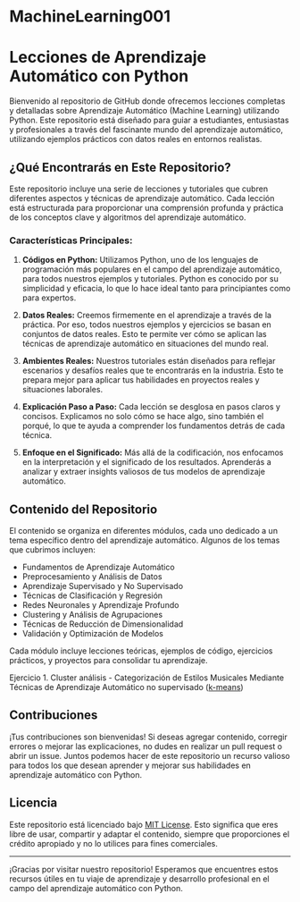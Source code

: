 # MachineLearning001
# Lecciones de Aprendizaje Automático con Python

Bienvenido al repositorio de GitHub donde ofrecemos lecciones completas y detalladas sobre Aprendizaje Automático (Machine Learning) utilizando Python. Este repositorio está diseñado para guiar a estudiantes, entusiastas y profesionales a través del fascinante mundo del aprendizaje automático, utilizando ejemplos prácticos con datos reales en entornos realistas.

## ¿Qué Encontrarás en Este Repositorio?

Este repositorio incluye una serie de lecciones y tutoriales que cubren diferentes aspectos y técnicas de aprendizaje automático. Cada lección está estructurada para proporcionar una comprensión profunda y práctica de los conceptos clave y algoritmos del aprendizaje automático.

### Características Principales:

1. **Códigos en Python:** Utilizamos Python, uno de los lenguajes de programación más populares en el campo del aprendizaje automático, para todos nuestros ejemplos y tutoriales. Python es conocido por su simplicidad y eficacia, lo que lo hace ideal tanto para principiantes como para expertos.

2. **Datos Reales:** Creemos firmemente en el aprendizaje a través de la práctica. Por eso, todos nuestros ejemplos y ejercicios se basan en conjuntos de datos reales. Esto te permite ver cómo se aplican las técnicas de aprendizaje automático en situaciones del mundo real.

3. **Ambientes Reales:** Nuestros tutoriales están diseñados para reflejar escenarios y desafíos reales que te encontrarás en la industria. Esto te prepara mejor para aplicar tus habilidades en proyectos reales y situaciones laborales.

4. **Explicación Paso a Paso:** Cada lección se desglosa en pasos claros y concisos. Explicamos no solo cómo se hace algo, sino también el porqué, lo que te ayuda a comprender los fundamentos detrás de cada técnica.

5. **Enfoque en el Significado:** Más allá de la codificación, nos enfocamos en la interpretación y el significado de los resultados. Aprenderás a analizar y extraer insights valiosos de tus modelos de aprendizaje automático.

## Contenido del Repositorio

El contenido se organiza en diferentes módulos, cada uno dedicado a un tema específico dentro del aprendizaje automático. Algunos de los temas que cubrimos incluyen:

- Fundamentos de Aprendizaje Automático
- Preprocesamiento y Análisis de Datos
- Aprendizaje Supervisado y No Supervisado
- Técnicas de Clasificación y Regresión
- Redes Neuronales y Aprendizaje Profundo
- Clustering y Análisis de Agrupaciones
- Técnicas de Reducción de Dimensionalidad
- Validación y Optimización de Modelos

Cada módulo incluye lecciones teóricas, ejemplos de código, ejercicios prácticos, y proyectos para consolidar tu aprendizaje.

Ejercicio 1. Cluster análisis - Categorización de Estilos Musicales Mediante Técnicas de Aprendizaje Automático no supervisado ([k-means](https://github.com/jyosa/MachineLearning001/blob/main/cluster.ipynb))

## Contribuciones

¡Tus contribuciones son bienvenidas! Si deseas agregar contenido, corregir errores o mejorar las explicaciones, no dudes en realizar un pull request o abrir un issue. Juntos podemos hacer de este repositorio un recurso valioso para todos los que desean aprender y mejorar sus habilidades en aprendizaje automático con Python.

## Licencia

Este repositorio está licenciado bajo [MIT License](LICENSE). Esto significa que eres libre de usar, compartir y adaptar el contenido, siempre que proporciones el crédito apropiado y no lo utilices para fines comerciales.

---

¡Gracias por visitar nuestro repositorio! Esperamos que encuentres estos recursos útiles en tu viaje de aprendizaje y desarrollo profesional en el campo del aprendizaje automático con Python.

